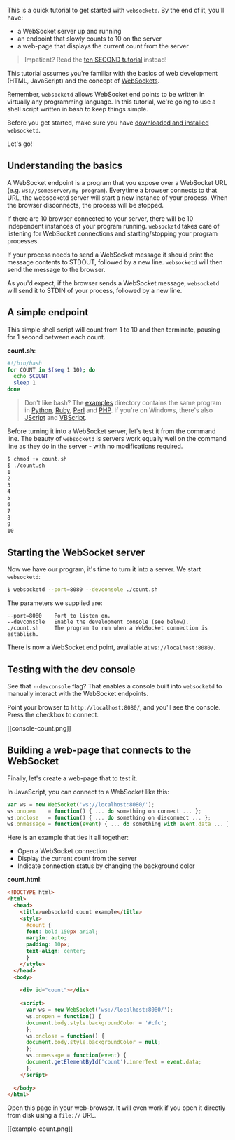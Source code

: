 This is a quick tutorial to get started with `websocketd`. By the end of it, you'll have:
*   a WebSocket server up and running
*   an endpoint that slowly counts to 10 on the server
*   a web-page that displays the current count from the server

> Impatient? Read the [ten SECOND tutorial](Ten-second-tutorial) instead!

This tutorial assumes you're familiar with the basics of web development (HTML, JavaScript) and the concept of [WebSockets](http://www.html5rocks.com/en/tutorials/websockets/basics/).

Remember, `websocketd` allows WebSocket end points to be written in virtually any programming language. In this tutorial, we're going to use a shell script written in bash to keep things simple.

Before you get started, make sure you have [downloaded and installed](Download-and-install) `websocketd`.

Let's go!

## Understanding the basics

A WebSocket endpoint is a program that you expose over a WebSocket URL (e.g. `ws://someserver/my-program`). Everytime a browser connects to that URL, the websocketd server will start a new instance of your process. When the browser disconnects, the process will be stopped.

If there are 10 browser connected to your server, there will be 10 independent instances of your program running. `websocketd` takes care of listening for WebSocket connections and starting/stopping your program processes.

If your process needs to send a WebSocket message it should print the message contents to STDOUT, followed by a new line. `websocketd` will then send the message to the browser.

As you'd expect, if the browser sends a WebSocket message, `websocketd` will send it to STDIN of your process, followed by a new line.

## A simple endpoint

This simple shell script will count from 1 to 10 and then terminate, pausing for 1 second between each count.

__count.sh__:

```bash
#!/bin/bash
for COUNT in $(seq 1 10); do
  echo $COUNT
  sleep 1
done
```

> Don't like bash? The [examples](https://github.com/joewalnes/websocketd/tree/master/examples) directory contains the same program in [Python](https://raw.github.com/joewalnes/websocketd/master/examples/python/count.py), [Ruby](https://raw.github.com/joewalnes/websocketd/master/examples/ruby/count.rb), [Perl](https://raw.github.com/joewalnes/websocketd/master/examples/perl/count.pl) and [PHP](https://raw.github.com/joewalnes/websocketd/master/examples/php/count.php). If you're on Windows, there's also [JScript](https://raw.github.com/joewalnes/websocketd/master/examples/windows-jscript/count.js) and
[VBScript](https://raw.github.com/joewalnes/websocketd/master/examples/windows-vbscript/count.vbs).

Before turning it into a WebSocket server, let's test it from the command line. The beauty of `websocketd` is servers work equally well on the command line as they do in the server - with no modifications required.

```bash
$ chmod +x count.sh
$ ./count.sh
1
2
3
4
5
6
7
8
9
10
```

## Starting the WebSocket server

Now we have our program, it's time to turn it into a server. We start `websocketd`:

```bash
$ websocketd --port=8080 --devconsole ./count.sh
```

The parameters we supplied are:

    --port=8080    Port to listen on.
    --devconsole   Enable the development console (see below).
    ./count.sh     The program to run when a WebSocket connection is establish.

There is now a WebSocket end point, available at `ws://localhost:8080/`.

## Testing with the dev console

See that `--devconsole` flag? That enables a console built into `websocketd` to manually interact with the WebSocket endpoints.

Point your browser to `http://localhost:8080/`, and you'll see the console. Press the checkbox to connect.

[[console-count.png]]

## Building a web-page that connects to the WebSocket

Finally, let's create a web-page that to test it.

In JavaScript, you can connect to a WebSocket like this:

```javascript
var ws = new WebSocket('ws://localhost:8080/');
ws.onopen    = function() { ... do something on connect ... };
ws.onclose   = function() { ... do something on disconnect ... };
ws.onmessage = function(event) { ... do something with event.data ... };
```

Here is an example that ties it all together:
*   Open a WebSocket connection
*   Display the current count from the server
*   Indicate connection status by changing the background color

__count.html__:

```html
<!DOCTYPE html>
<html>
  <head>
    <title>websocketd count example</title>
    <style>
      #count {
      font: bold 150px arial;
      margin: auto;
      padding: 10px;
      text-align: center;
      }
    </style>
  </head>
  <body>
    
    <div id="count"></div>
    
    <script>
      var ws = new WebSocket('ws://localhost:8080/');
      ws.onopen = function() {
      document.body.style.backgroundColor = '#cfc';
      };
      ws.onclose = function() {
      document.body.style.backgroundColor = null;
      };
      ws.onmessage = function(event) {
      document.getElementById('count').innerText = event.data;
      };
    </script>
    
  </body>
</html>
```

Open this page in your web-browser. It will even work if you open it directly
from disk using a `file://` URL.

[[example-count.png]]
